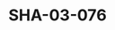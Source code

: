 ---
pid: SHA-03-076
title: SHA-03-076
language: ar
collection: شرحبيل احمد
original_label: 
rights: شرحبيل احمد
location_of_original: شرحبيل احمد
photographer_or_studio: 
scanned_from: photograph 10.1 by 14.4
_date: '1995'
location: بحري، كافوري
description: حفلة من ضمنهم شرحبيل احمد. علي يعقوب شهاب شرحبيل ادم خليل كامل حسين
additional_notes: 
permission_display: 'yes'
on_server: 'no'
on_website: 'no'
permalink: /photopages/ar/SHA-03-076.html
layout: photo-page
---